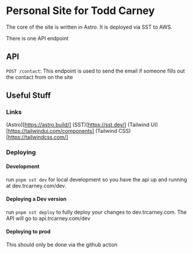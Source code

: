 # Personal Site for Todd Carney

The core of the site is written in Astro. It is deployed via SST to AWS.

There is one API endpoint

## API

`POST /contact`: This endpoint is used to send the email if someone fills out the contact from on the site

## Useful Stuff

### Links

(Astro)[https://astro.build/]
(SST)[https://sst.dev/]
(Tailwind UI)[https://tailwindui.com/components]
(Tailwind CSS)[https://tailwindcss.com/]

### Deploying

#### Development

run `pnpm sst dev` for local development so you have the api up and running at dev.trcarney.com/dev.

#### Deploying a Dev version

run `pnpm sst deploy` to fully deploy your changes to dev.trcarney.com. The API will go to api.trcarney.com/dev

#### Deploying to prod

This should only be done via the github action
